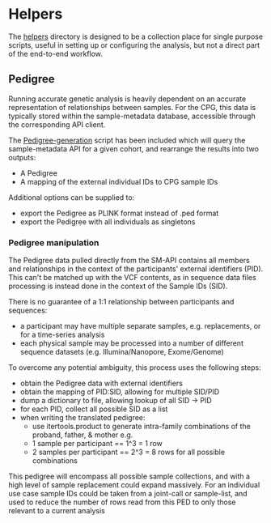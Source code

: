 # Helpers

The [helpers](../helpers) directory is designed to be a collection place for single purpose scripts, useful
in setting up or configuring the analysis, but not a direct part of the end-to-end workflow.

## Pedigree

Running accurate genetic analysis is heavily dependent on an accurate representation of relationships between samples.
For the CPG, this data is typically stored within the sample-metadata database, accessible through the corresponding API
client.

The [Pedigree-generation](../helpers/pedigree_from_sample_metadata.py) script has been included which
will query the sample-metadata API for a given cohort, and rearrange the results into two outputs:

- A Pedigree
- A mapping of the external individual IDs to CPG sample IDs

Additional options can be supplied to:

- export the Pedigree as PLINK format instead of .ped format
- export the Pedigree with all individuals as singletons

### Pedigree manipulation

The Pedigree data pulled directly from the SM-API contains all members and relationships in the context
of the participants' external identifiers (PID). This can't be matched up with the VCF contents, as in
sequence data files processing is instead done in the context of the Sample IDs (SID).

There is no guarantee of a 1:1 relationship between participants and sequences:

- a participant may have multiple separate samples, e.g. replacements, or for a time-series analysis
- each physical sample may be processed into a number of different sequence datasets (e.g. Illumina/Nanopore,
Exome/Genome)

To overcome any potential ambiguity, this process uses the following steps:

- obtain the Pedigree data with external identifiers
- obtain the mapping of PID:SID, allowing for multiple SID/PID
- dump a dictionary to file, allowing lookup of all SID -> PID
- for each PID, collect all possible SID as a list
- when writing the translated pedigree:
  - use itertools.product to generate intra-family combinations of the proband, father, & mother e.g.
  - 1 sample per participant == 1^3 = 1 row
  - 2 samples per participant == 2^3 = 8 rows for all possible combinations

This pedigree will encompass all possible sample collections, and with a high level of sample replacement
could expand massively. For an individual use case sample IDs could be taken from a joint-call or sample-list,
and used to reduce the number of rows read from this PED to only those relevant to a current analysis
